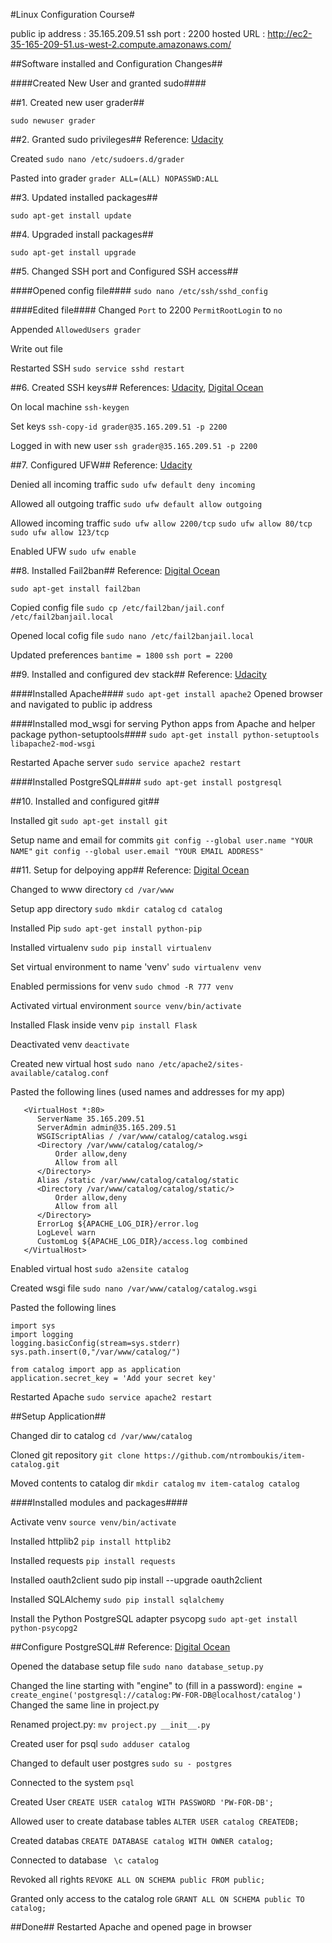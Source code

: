 #Linux Configuration Course#

public ip address   : 35.165.209.51
ssh port            : 2200
hosted URL          : http://ec2-35-165-209-51.us-west-2.compute.amazonaws.com/


##Software installed and Configuration Changes##

####Created New User and granted sudo####

##1. Created new user grader##

```sudo newuser grader```


##2. Granted sudo privileges##
Reference: [Udacity](https://classroom.udacity.com/nanodegrees/nd004/parts/00413454014/modules/357367901175461/lessons/4331066009/concepts/48010894710923#)

Created
```sudo nano /etc/sudoers.d/grader```

Pasted into grader
```grader ALL=(ALL) NOPASSWD:ALL```


##3. Updated installed packages##

```sudo apt-get install update```


##4. Upgraded install packages##

```sudo apt-get install upgrade```


##5. Changed SSH port and Configured SSH access##

####Opened config file####
```sudo nano /etc/ssh/sshd_config```

####Edited file####
Changed
```Port``` to 2200
```PermitRootLogin``` to ```no```

Appended ```AllowedUsers grader```

Write out file

Restarted SSH
```sudo service sshd restart```


##6. Created SSH keys##
References: [Udacity](https://classroom.udacity.com/nanodegrees/nd004/parts/00413454014/modules/357367901175461/lessons/4331066009/concepts/48010894770923#), [Digital Ocean](https://www.digitalocean.com/community/tutorials/how-to-configure-ssh-key-based-authentication-on-a-linux-server)

On local machine
```ssh-keygen```

Set keys
```ssh-copy-id grader@35.165.209.51 -p 2200```

Logged in with new user
```ssh grader@35.165.209.51 -p 2200```


##7. Configured UFW##
Reference: [Udacity](https://classroom.udacity.com/nanodegrees/nd004/parts/00413454014/modules/357367901175461/lessons/4331066009/concepts/48010894990923#)

Denied all incoming traffic
```sudo ufw default deny incoming```

Allowed all outgoing traffic
```sudo ufw default allow outgoing```

Allowed incoming traffic
```sudo ufw allow 2200/tcp```
```sudo ufw allow 80/tcp```
```sudo ufw allow 123/tcp```

Enabled UFW
```sudo ufw enable```


##8. Installed Fail2ban##
Reference: [Digital Ocean](https://www.digitalocean.com/community/tutorials/how-to-protect-ssh-with-fail2ban-on-ubuntu-14-04)

```sudo apt-get install fail2ban```

Copied config file
```sudo cp /etc/fail2ban/jail.conf /etc/fail2banjail.local```

Opened local cofig file
```sudo nano /etc/fail2banjail.local```

Updated preferences
```bantime = 1800```
```ssh port = 2200```


##9. Installed and configured dev stack##
Reference: [Udacity](http://blog.udacity.com/2015/03/step-by-step-guide-install-lamp-linux-apache-mysql-python-ubuntu.html)

####Installed Apache####
```sudo apt-get install apache2```
Opened browser and navigated to public ip address

####Installed mod_wsgi for serving Python apps from Apache and helper package python-setuptools####
```sudo apt-get install python-setuptools libapache2-mod-wsgi```

Restarted Apache server
```sudo service apache2 restart```

####Installed PostgreSQL####
```sudo apt-get install postgresql```


##10. Installed and configured git##

Installed git
```sudo apt-get install git```

Setup name and email for commits
```git config --global user.name "YOUR NAME"```
```git config --global user.email "YOUR EMAIL ADDRESS"```


##11. Setup for delpoying app##
Reference: [Digital Ocean](https://www.digitalocean.com/community/tutorials/how-to-deploy-a-flask-application-on-an-ubuntu-vps)

Changed to www directory
```cd /var/www```

Setup app directory
```sudo mkdir catalog```
```cd catalog```

Installed Pip
```sudo apt-get install python-pip```

Installed virtualenv
```sudo pip install virtualenv```

Set virtual environment to name 'venv'
```sudo virtualenv venv```

Enabled permissions for venv
```sudo chmod -R 777 venv```

Activated virtual environment
```source venv/bin/activate```

Installed Flask inside venv
```pip install Flask```

Deactivated venv
```deactivate```

Created new virtual host
```sudo nano /etc/apache2/sites-available/catalog.conf```

Pasted the following lines (used names and addresses for my app)
```
   <VirtualHost *:80>
      ServerName 35.165.209.51
      ServerAdmin admin@35.165.209.51
      WSGIScriptAlias / /var/www/catalog/catalog.wsgi
      <Directory /var/www/catalog/catalog/>
          Order allow,deny
          Allow from all
      </Directory>
      Alias /static /var/www/catalog/catalog/static
      <Directory /var/www/catalog/catalog/static/>
          Order allow,deny
          Allow from all
      </Directory>
      ErrorLog ${APACHE_LOG_DIR}/error.log
      LogLevel warn
      CustomLog ${APACHE_LOG_DIR}/access.log combined
   </VirtualHost>
```

Enabled virtual host
```sudo a2ensite catalog```

Created wsgi file
```sudo nano /var/www/catalog/catalog.wsgi```

Pasted the following lines
```
import sys
import logging
logging.basicConfig(stream=sys.stderr)
sys.path.insert(0,"/var/www/catalog/")

from catalog import app as application
application.secret_key = 'Add your secret key'
```

Restarted Apache
```sudo service apache2 restart```

##Setup Application##

Changed dir to catalog
```cd /var/www/catalog```

Cloned git repository
```git clone https://github.com/ntromboukis/item-catalog.git```

Moved contents to catalog dir
```mkdir catalog```
```mv item-catalog catalog```

####Installed modules and packages####

Activate venv
```source venv/bin/activate```

Installed httplib2
```pip install httplib2```

Installed requests
```pip install requests```

Installed oauth2client
sudo pip install --upgrade oauth2client

Installed SQLAlchemy
```sudo pip install sqlalchemy```

Install the Python PostgreSQL adapter psycopg
```sudo apt-get install python-psycopg2```

##Configure PostgreSQL##
Reference: [Digital Ocean](https://www.digitalocean.com/community/tutorials/how-to-secure-postgresql-on-an-ubuntu-vps)

Opened the database setup file
```sudo nano database_setup.py```

Changed the line starting with "engine" to (fill in a password):
```engine = create_engine('postgresql://catalog:PW-FOR-DB@localhost/catalog')```
Changed the same line in project.py

Renamed project.py:
```mv project.py __init__.py```

Created user for psql
```sudo adduser catalog```

Changed to default user postgres
```sudo su - postgres```

Connected to the system
```psql```

Created User
```CREATE USER catalog WITH PASSWORD 'PW-FOR-DB';```

Allowed user to create database tables
```ALTER USER catalog CREATEDB;```

Created databas
```CREATE DATABASE catalog WITH OWNER catalog;```

Connected to database
``` \c catalog```

Revoked all rights
```REVOKE ALL ON SCHEMA public FROM public;```

Granted only access to the catalog role
```GRANT ALL ON SCHEMA public TO catalog;```

##Done##
Restarted Apache and opened page in browser